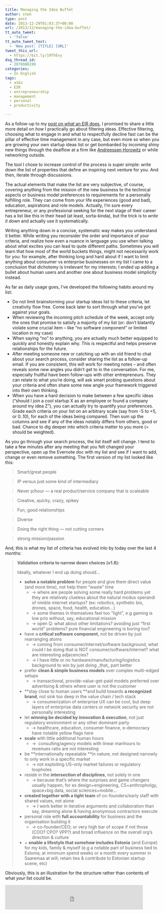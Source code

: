 ```yaml
---
title: Managing the Idea Buffet
author: sten
type: post
date: 2013-12-29T01:03:37+00:00
url: /2013/12/managing-the-idea-buffet/
tt_auto_tweet:
  - 'false'
tt_auto_tweet_text:
  - 'New post: [TITLE] [URL]'
tweet_this_url:
  - https://bit.ly/19ThEvy
dsq_thread_id:
  - 2078986199
categories:
  - In English
tags:
  - a16z
  - EIR
  - entrepreneurship
  - management
  - personal
  - productivity

---
```

As a follow-up to my [post on _what_ an EIR does][1], I promised to share a little more detail on _how_ I practically go about filtering ideas. Effective filtering, choosing what to engage in and what to respectfully decline fast can be the pillar of effective time management in any case, but even more so when you are growing your own startup ideas list or get bombarded by incoming shiny new things through the dealflow at a firm like [Andreessen Horowitz][2] or while networking outside.

The tool I chose to increase control of the process is super simple: write down the list of properties that define an inspiring next venture for you. And then, iterate through discussions.

<!--more-->

The actual elements that make the list are very subjective, of course, covering anything from the mission of the new business to the technical aspects or business model preferences to requirements for a personally fulfilling role. They can come from your life experiences (good and bad), education, aspirations and role models. Actually, I&#8217;m sure every entrepreneur, or any professional seeking for the next stage of their career has a list like this in their head (at least, sorta-kinda), but the trick is to _write it down_ and actually use it systematically.

Writing anything down in a concise, systematic way makes you understand it better. While writing you reconsider the order and importance of your criteria, and realize how even a nuance in language you use when talking about what excites you can lead to quite different paths. Sometimes you will learn that how most of the world buckets things, might not necessarily work for you: for example, after thinking long and hard about if I want to limit anything about consumer vs enterprise businesses on my list I came to a conclusion that dichotomy is irrelevant for my interests; I ended up adding a bullet about human users and another one about business model simplicity instead.

As far as daily usage goes, I&#8217;ve developed the following habits around my list:

  * Do not limit brainstorming your startup ideas list to these criteria, let creativity flow free. Come back later to sort through what you&#8217;ve got against your goals.
  * When reviewing the incoming pitch schedule of the week, accept only the ones that promise to satisfy a majority of my list (or: don&#8217;t blatantly violate some crucial item &#8211; like &#8220;no software component&#8221; or limited location in my case)
  * When saying &#8220;no&#8221; to anything, you are actually much better equipped to quickly and honestly explain why. This is respectful and helps preserve relationships for the future.
  * After meeting someone new or catching up with an old friend to chat about your search process, consider sharing the list as a follow-up email. If you are consistent, this will work for meeting notes &#8211; and often reveals some new angles you didn&#8217;t get to in the conversation. For me, especially fruitful have been follow-ups with other entrepreneurs. They can relate to what you&#8217;re doing, will ask smart probing questions about your criteria and often share some new angle your framework triggered into their own thinking.
  * When you have a hard decision to make between a few specific ideas (&#8220;should I join a cool startup X as an employee or found a company around my idea Z&#8221;), you can actually try to quantify your preferences. Grade each criteria on your list on an arbitrary scale (say from -5 to +5, or 0..10), for each of the ideas being compared. Then sum up the columns and see if any of the ideas notably differs from others, good or bad. Chance to dig deeper into which criteria matter to you more (= should be weighted).

As you go through your search process, the list itself will change. I tend to take a few minutes after any meeting that you felt changed your perspective, open up the Evernote doc with my list and see if I want to add, change or even remove something. The first version of my list looked like this:

> Smart/great people
  
> IP versus just some kind of intermediary
  
> Never p/hour &#8212; a real product/service company that is scaleable
  
> Creative, quicky, crazy, spikey
  
> Fun, good relationships
  
> Diverse
  
> Doing the right thing &#8212; not cutting corners
  
> strong mission/passion

And, this is what my list of criteria has evolved into by today over the last 4 months:

> **Validation criteria to narrow down choices (v1.8):**
> 
> Ideally, whatever I end up doing should…
> 
>   * **solve a notable problem** for people and give them direct value (and more time), not help them &#8220;waste&#8221; time 
>       * -> where are people solving some really hard problems yet they are relatively clueless about the natural modus operandi of nimble internet startups? (ex: robotics, synthetic bio, drones, space, food, health, education&#8230;)
>       * -> some themes in themselves feel too &#8220;light&#8221;, e.g gaming is low prio without, say, educational mission
>       * -> open Q: what about other limitations? avoiding just “first world&#8221; problems? pure financial engineering is boring too?
>   * have a **critical software component**, not be driven by just rearranging atoms 
>       * -> coming from consumer/internet/software background, what could I be doing that is NOT consumer/software/internet? what are interesting adjacencies?
>       * -> I have little or no hardware/manufacturing/logistics background to win by just doing \_that\_ part better
>   * prefer **clean & simple business models** over complex multi-edged setups 
>       * -> transactional, provide-value-get-paid models preferred over advertising & others where user is not the customer
>   * **stay close to human users **and build towards **a recognized brand**, not sink too deep in the value chain / tech stack 
>       * -> consumerization of enterprise UX can be cool, but deep layers of enterprise data centers or network security are not personally interesting
>   * let **winning be decided by innovation & execution**, not just regulatory environment or any other dominant party 
>       * -> healthcare, education, consumer finance, e-democracy have notable yellow flags here
>   * **scale** with little additional human hours 
>       * ->  consulting/agency models with linear manhours to revenues ratio are not interesting
>   * be **internationally repeatable **in nature, not designed narrowly to only work in a specific market 
>       * -> not exploiting US-only market failures or regulatory loopholes
>   * reside in the **intersection of disciplines**, not solely in one 
>       * -> because that&#8217;s where the surprises and game changers usually happen, for ex design+engineering, CS+anthropholgy, space+big data, social sciences+mobile&#8230;
>   * **created together with a tight team** of co-founders/early staff with shared values, not alone 
>       * -> I work better in iterative arguments and collaboration than say, dreaming alone & having anonymous contractors execute
>   * personal role with **full accountability** for business and the organisation building it 
>       * -> co-founder/CEO; or very high bar of scope if not those (COO? CPO? VPP?) and broad influence on the overall org&#8217;s direction & culture
>   * + **enable a lifestyle that _somehow_ includes Estonia** (and Europe) for my kids, family & myself (e.g a notable part of business tied to Estonia; at minimum spend weeks or a month every summer in Saaremaa at will; retain ties & contribute to Estonian startup scene, etc)

Obviously, this is an illustration for the structure rather than contents of what _your_ list could be.

<iframe src="http://www.facebook.com/plugins/like.php?href=http%3A%2F%2Fsten.tamkivi.com%2F2013%2F12%2Fmanaging-the-idea-buffet%2F&layout=standard&show_faces=true&width=450&action=like&colorscheme=light&height=80" scrolling="no" frameborder="0" style="border:none; overflow:hidden; width:450px; height:80px;" allowTransparency="true"></iframe>

 [1]: http://sten.tamkivi.com/2013/12/so-what-does-an-eir-actually-do/ "So… What Does an EIR Actually Do?"
 [2]: http://a16z.com